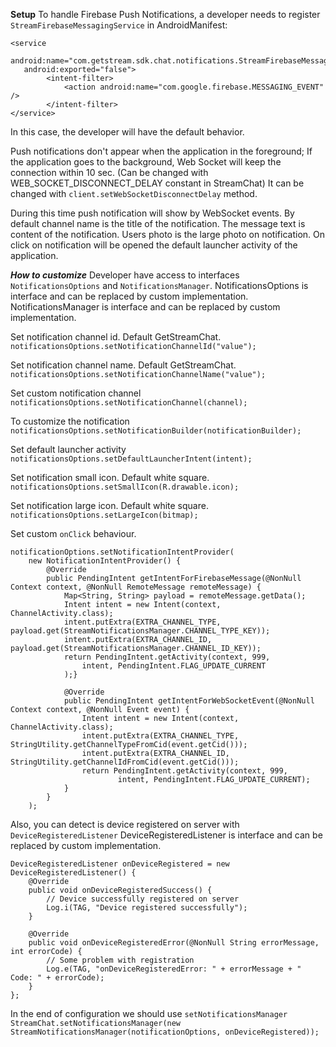 **Setup**
To handle Firebase Push Notifications, a developer needs to register `StreamFirebaseMessagingService` in AndroidManifest:

```
<service
   android:name="com.getstream.sdk.chat.notifications.StreamFirebaseMessagingService"
   android:exported="false">
        <intent-filter>
            <action android:name="com.google.firebase.MESSAGING_EVENT" />
        </intent-filter>
</service>
```

In this case, the developer will have the default behavior.

Push notifications don't appear when the application in the foreground;
If the application goes to the background, Web Socket will keep the connection within 10 sec.
(Can be changed with WEB_SOCKET_DISCONNECT_DELAY constant in StreamChat)
It can be changed with `client.setWebSocketDisconnectDelay` method.

During this time push notification will show by WebSocket events.
By default channel name is the title of the notification. The message text is content of the notification.
Users photo is the large photo on notification. On click on notification will be opened the default launcher activity of the application.

***How to customize***
Developer have access to interfaces `NotificationsOptions` and `NotificationsManager`.
NotificationsOptions is interface and can be replaced by custom implementation.
NotificationsManager is interface and can be replaced by custom implementation.

Set notification channel id.
Default GetStreamChat.
`notificationsOptions.setNotificationChannelId("value");`

Set notification channel name.
Default GetStreamChat.
`notificationsOptions.setNotificationChannelName("value");`

Set custom notification channel
`notificationsOptions.setNotificationChannel(channel);`

To customize the notification
`notificationsOptions.setNotificationBuilder(notificationBuilder);`

Set default launcher activity
`notificationsOptions.setDefaultLauncherIntent(intent);`

Set notification small icon. Default white square.
`notificationsOptions.setSmallIcon(R.drawable.icon);`

Set notification large icon. Default white square.
`notificationsOptions.setLargeIcon(bitmap);`

Set custom `onClick` behaviour.
```
notificationOptions.setNotificationIntentProvider(
    new NotificationIntentProvider() {
        @Override
        public PendingIntent getIntentForFirebaseMessage(@NonNull Context context, @NonNull RemoteMessage remoteMessage) {
            Map<String, String> payload = remoteMessage.getData();
            Intent intent = new Intent(context, ChannelActivity.class);
            intent.putExtra(EXTRA_CHANNEL_TYPE, payload.get(StreamNotificationsManager.CHANNEL_TYPE_KEY));
            intent.putExtra(EXTRA_CHANNEL_ID, payload.get(StreamNotificationsManager.CHANNEL_ID_KEY));
            return PendingIntent.getActivity(context, 999,
                intent, PendingIntent.FLAG_UPDATE_CURRENT
            );}

            @Override
            public PendingIntent getIntentForWebSocketEvent(@NonNull Context context, @NonNull Event event) {
                Intent intent = new Intent(context, ChannelActivity.class);
                intent.putExtra(EXTRA_CHANNEL_TYPE, StringUtility.getChannelTypeFromCid(event.getCid()));
                intent.putExtra(EXTRA_CHANNEL_ID, StringUtility.getChannelIdFromCid(event.getCid()));
                return PendingIntent.getActivity(context, 999,
                        intent, PendingIntent.FLAG_UPDATE_CURRENT);
            }
        }
    );
```

Also, you can detect is device registered on server with `DeviceRegisteredListener`
DeviceRegisteredListener is interface and can be replaced by custom implementation.

```
DeviceRegisteredListener onDeviceRegistered = new DeviceRegisteredListener() {
    @Override
    public void onDeviceRegisteredSuccess() {
        // Device successfully registered on server
        Log.i(TAG, "Device registered successfully");
    }

    @Override
    public void onDeviceRegisteredError(@NonNull String errorMessage, int errorCode) {
        // Some problem with registration
        Log.e(TAG, "onDeviceRegisteredError: " + errorMessage + " Code: " + errorCode);
    }
};
```

In the end of configuration we should use `setNotificationsManager`
`StreamChat.setNotificationsManager(new StreamNotificationsManager(notificationOptions, onDeviceRegistered));`
